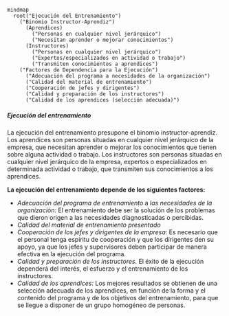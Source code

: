 ```mermaid
mindmap
  root("Ejecución del Entrenamiento")
    ("Binomio Instructor-Aprendiz")
      (Aprendices)
        ("Personas en cualquier nivel jerárquico")
        ("Necesitan aprender o mejorar conocimientos")
      (Instructores)
        ("Personas en cualquier nivel jerárquico")
        ("Expertos/especializados en actividad o trabajo")
        ("Transmiten conocimientos a aprendices")
    ("Factores de Dependencia para la Ejecución")
      ("Adecuación del programa a necesidades de la organización")
      ("Calidad del material de entrenamiento")
      ("Cooperación de jefes y dirigentes")
      ("Calidad y preparación de los instructores")
      ("Calidad de los aprendices (selección adecuada)")
```

##### **Ejecución del entrenamiento**

La ejecución del entrenamiento presupone el binomio instructor-aprendiz. Los aprendices son personas situadas en cualquier nivel jerárquico de la empresa, que necesitan aprender o mejorar los conocimientos que tienen sobre alguna actividad o trabajo. Los instructores son personas situadas en cualquier nivel jerárquico de la empresa, expertos o especializados en determinada actividad o trabajo, que transmiten sus conocimientos a los aprendices.

**La ejecución del entrenamiento depende de los siguientes factores:**

* *Adecuación del programa de entrenamiento* a *las necesidades de la organización:* El entrenamiento debe ser la solución de los problemas que dieron origen a las necesidades diagnosticadas o percibidas.  
* *Calidad del material de entrenamiento presentado*  
* *Cooperación de los jefes y dirigentes de la empresa:* Es necesario que el personal tenga espíritu de cooperación y que los dirigentes den su apoyo, ya que los jefes y supervisores deben participar de manera efectiva en la ejecución del programa.  
* *Calidad y preparación de los instructores.* El éxito de la ejecución dependerá del interés, el esfuerzo y el entrenamiento de los instructores.  
* *Calidad de los aprendices:* Los mejores resultados se obtienen de una selección adecuada de los aprendices, en función de la forma y el contenido del programa y de los objetivos del entrenamiento, para que se llegue a disponer de un grupo homogéneo de personas. 